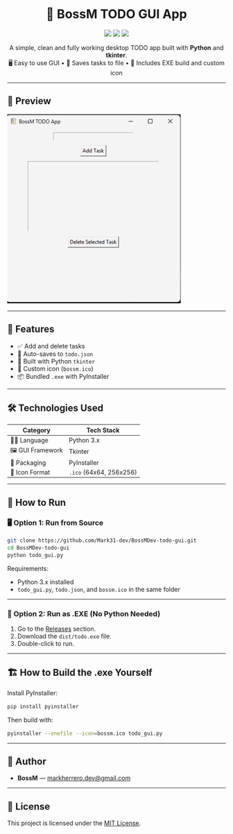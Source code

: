 <h1 align="center">📝 BossM TODO GUI App</h1>

<p align="center">
  <img src="https://img.shields.io/github/languages/top/Mark31-dev/BossMDev-todo-gui?style=for-the-badge" />
  <img src="https://img.shields.io/github/repo-size/Mark31-dev/BossMDev-todo-gui?style=for-the-badge" />
  <img src="https://img.shields.io/github/last-commit/Mark31-dev/BossMDev-todo-gui?style=for-the-badge" />
</p>

<p align="center">
  A simple, clean and fully working desktop TODO app built with <strong>Python</strong> and <strong>tkinter</strong>. <br>
  🖥️ Easy to use GUI • 💾 Saves tasks to file • 🧊 Includes EXE build and custom icon
</p>

---

## 📸 Preview

<img src="bossm_todo_preview.gif" alt="BossM TODO App Preview" width="400"/>

---

## 🚀 Features

- ✅ Add and delete tasks
- 💾 Auto-saves to `todo.json`
- 🧠 Built with Python `tkinter`
- 🧊 Custom icon (`bossm.ico`)
- 📦 Bundled `.exe` with PyInstaller

---

## 🛠 Technologies Used

| Category        | Tech Stack     |
|----------------|----------------|
| 👨‍💻 Language     | Python 3.x     |
| 🖼 GUI Framework | Tkinter        |
| 📁 Packaging    | PyInstaller    |
| 🎨 Icon Format  | `.ico` (64x64, 256x256) |

---

## 🧪 How to Run

### 🖥️ Option 1: Run from Source

```bash
git clone https://github.com/Mark31-dev/BossMDev-todo-gui.git
cd BossMDev-todo-gui
python todo_gui.py
```

Requirements:
- Python 3.x installed
- `todo_gui.py`, `todo.json`, and `bossm.ico` in the same folder

---

### 🧊 Option 2: Run as .EXE (No Python Needed)

1. Go to the [Releases](https://github.com/Mark31-dev/BossMDev-todo-gui/releases) section.
2. Download the `dist/todo.exe` file.
3. Double-click to run.

---

## 🏗 How to Build the .exe Yourself

Install PyInstaller:

```bash
pip install pyinstaller
```

Then build with:

```bash
pyinstaller --onefile --icon=bossm.ico todo_gui.py
```

---

## 👤 Author

- **BossM** — [markherrero.dev@gmail.com](mailto:markherrero.dev@gmail.com)

---

## 📄 License

This project is licensed under the [MIT License](LICENSE).
